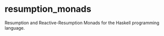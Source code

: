 resumption_monads
=================

Resumption and Reactive-Resumption Monads for the Haskell programming language.
